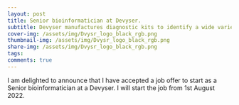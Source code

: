 ```yaml
---
layout: post
title: Senior bioinformatician at Devyser. 
subtitle: Devyser manufactures diagnostic kits to identify a wide variety of diseases. 
cover-img: /assets/img/Dvysr_logo_black_rgb.png
thumbnail-img: /assets/img/Dvysr_logo_black_rgb.png
share-img: /assets/img/Dvysr_logo_black_rgb.png
tags: 
comments: true
---
```


I am delighted to announce that I have accepted a job offer to start as a Senior bioinformatician at a Devyser. I will start the job from 1st August 2022. 

